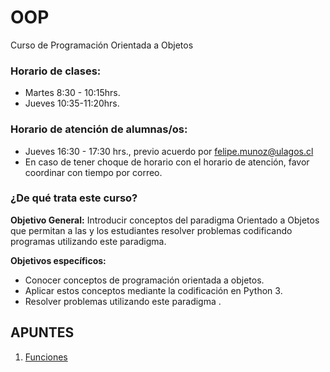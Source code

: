 # OOP
Curso de Programación Orientada a Objetos

### Horario de clases:
- Martes 8:30 - 10:15hrs.
- Jueves 10:35-11:20hrs.

### Horario de atención de alumnas/os:
- Jueves 16:30 - 17:30 hrs., previo acuerdo por felipe.munoz@ulagos.cl
- En caso de tener choque de horario con el horario de atención, favor coordinar con tiempo por correo.

### ¿De qué trata este curso?

**Objetivo General:** 
Introducir conceptos del paradigma Orientado a Objetos que permitan a las y los estudiantes resolver problemas codificando programas utilizando este paradigma.

**Objetivos específicos:**
- Conocer conceptos de programación orientada a objetos.
- Aplicar estos conceptos mediante la codificación en Python 3.
- Resolver problemas utilizando este paradigma .

## APUNTES

<!--
Open Github notebook whatever you want to work in Google Colab. Change the domain from 'github.com' to **'githubtocolab.com'**. The notebook will open in Colab.
-->

1. [Funciones](https://githubtocolab.com/femunoz/OOP/blob/e9be70badd8e81cdfdd0653f92c2f9e049d09048/1.%20Funciones.ipynb)
